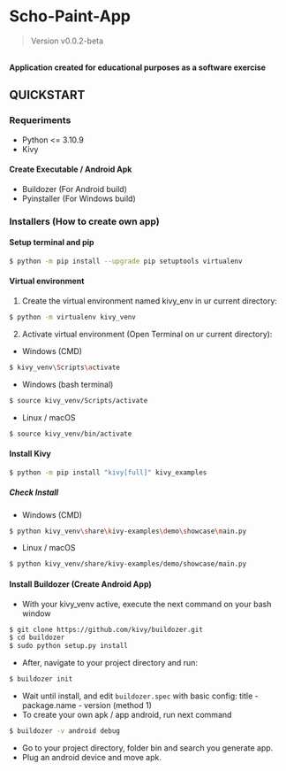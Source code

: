 # Scho-Paint-App
> Version v0.0.2-beta <br />
<br />
<b>Application created for educational purposes as a software exercise</b>

## QUICKSTART
### Requeriments
- Python <= 3.10.9
- Kivy
#### Create Executable / Android Apk
- Buildozer (For Android build)
- Pyinstaller (For Windows build)

### Installers (How to create own app)
#### Setup terminal and pip
```bash
$ python -m pip install --upgrade pip setuptools virtualenv
```
#### Virtual environment
1. Create the virtual environment named kivy_env in ur current directory:
```bash
$ python -m virtualenv kivy_venv
```
2. Activate virtual environment (Open Terminal on ur current directory):
- Windows (CMD)
```bash
$ kivy_venv\Scripts\activate
```
- Windows (bash terminal)
```bash
$ source kivy_venv/Scripts/activate
```
- Linux / macOS
```bash
$ source kivy_venv/bin/activate
```
#### Install Kivy
```bash
$ python -m pip install "kivy[full]" kivy_examples
```
##### Check Install
- Windows (CMD)
```bash
$ python kivy_venv\share\kivy-examples\demo\showcase\main.py
```
- Linux / macOS
```bash
$ python kivy_venv/share/kivy-examples/demo/showcase/main.py
```
#### Install Buildozer (Create Android App)
- With your kivy_venv active, execute the next command on your bash window
```bash
$ git clone https://github.com/kivy/buildozer.git
$ cd buildozer
$ sudo python setup.py install
```
- After, navigate to your project directory and run:
```bash
$ buildozer init
```
- Wait until install, and edit `buildozer.spec` with basic config: title - package.name - version (method 1)
- To create your own apk / app android, run next command
```bash
$ buildozer -v android debug
```
- Go to your project directory, folder bin and search you generate app.
- Plug an android device and move apk.